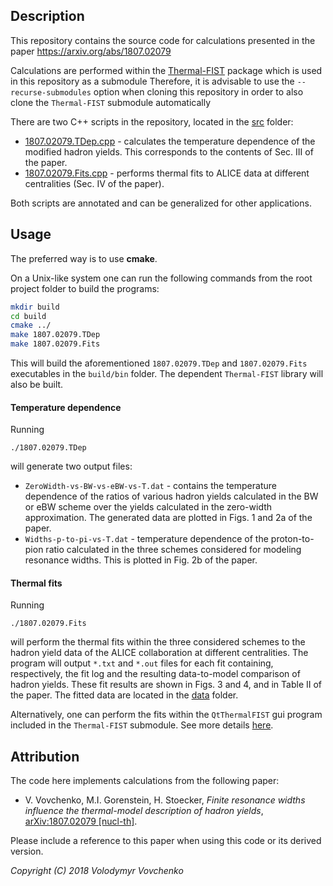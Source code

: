 ## Description

This repository contains the source code for calculations presented in the paper https://arxiv.org/abs/1807.02079

Calculations are performed within the [Thermal-FIST](https://github.com/vlvovch/Thermal-FIST) package which is used in this repository as a submodule
Therefore, it is advisable to use the `--recurse-submodules` option when cloning this repository in order to also clone the `Thermal-FIST` submodule automatically 

There are two C++ scripts in the repository, located in the [src](src) folder:
- [1807.02079.TDep.cpp](src/1807.02079.TDep.cpp) - calculates the temperature dependence of the modified hadron yields. This corresponds to the contents of Sec. III of the paper.
- [1807.02079.Fits.cpp](src/1807.02079.Fits.cpp) - performs thermal fits to ALICE data at different centralities (Sec. IV of the paper).

Both scripts are annotated and can be generalized for other applications.

## Usage
The preferred way is to use **cmake**.

On a Unix-like system one can run the following commands from the root project folder to build the programs:
```bash
mkdir build
cd build
cmake ../
make 1807.02079.TDep
make 1807.02079.Fits
```

This will build the aforementioned `1807.02079.TDep` and `1807.02079.Fits` executables in the `build/bin` folder.
The dependent `Thermal-FIST` library will also be built.

#### Temperature dependence

Running
```
./1807.02079.TDep
```
will generate two output files:
- `ZeroWidth-vs-BW-vs-eBW-vs-T.dat` - contains the temperature dependence of the ratios of various hadron yields calculated in the BW or eBW scheme over the yields calculated in the zero-width approximation. The generated data are plotted in Figs. 1 and 2a of the paper.
- `Widths-p-to-pi-vs-T.dat` - temperature dependence of the proton-to-pion ratio calculated in the three schemes considered for modeling resonance widths. This is plotted in Fig. 2b of the paper.

#### Thermal fits

Running
```
./1807.02079.Fits
```
will perform the thermal fits within the three considered schemes to the hadron yield data of the ALICE collaboration at different centralities. 
The program will output `*.txt` and `*.out` files for each fit containing, respectively, the fit log and the resulting data-to-model comparison of hadron yields.
These fit results are shown in Figs. 3 and 4, and in Table II of the paper.
The fitted data are located in the [data](data) folder.

Alternatively, one can perform the fits within the `QtThermalFIST` gui program included in the `Thermal-FIST` submodule. See more details [here](https://github.com/vlvovch/Thermal-FIST/blob/master/docs/quickstart.md).


## Attribution
The code here implements calculations from the following paper:

- V. Vovchenko, M.I. Gorenstein, H. Stoecker, *Finite resonance widths influence the thermal-model description of hadron yields*, [arXiv:1807.02079 [nucl-th]](https://arxiv.org/abs/1807.02079).

Please include a reference to this paper when using this code or its derived version.

*Copyright (C) 2018  Volodymyr Vovchenko*